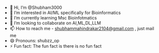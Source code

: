 - 👋 Hi, I’m @Shubham3000
- 👀 I’m interested in AI/ML specifically for Bioinformatics
- 🌱 I’m currently learning Msc Bioinfotmatics
- 💞️ I’m looking to collaborate on AI,ML,DL,LLM 
- 📫 How to reach me - shubhammahindrakar2104@gmail.com , just mail me
- 😄 Pronouns: shubzz_op
- ⚡ Fun fact: The fun fact is there is no fun fact

<!---
Shubha2104/Shubha2104 is a ✨ special ✨ repository because its `README.md` (this file) appears on your GitHub profile.
You can click the Preview link to take a look at your changes.
--->
